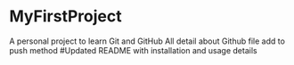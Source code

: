 # MyFirstProject
A personal project to learn Git and GitHub
All detail about Github file add to push method
#Updated README with installation and usage details
